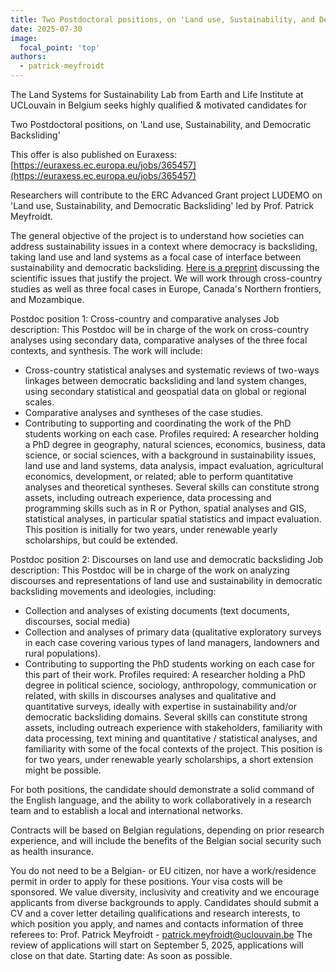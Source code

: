 ```yaml
---
title: Two Postdoctoral positions, on 'Land use, Sustainability, and Democratic Backsliding'
date: 2025-07-30
image:
  focal_point: 'top'
authors: 
  - patrick-meyfroidt
---
```


<!--more-->

The Land Systems for Sustainability Lab from Earth and Life Institute at UCLouvain in Belgium seeks highly qualified & motivated candidates for

Two Postdoctoral positions, on 'Land use, Sustainability, and Democratic Backsliding'
 
This offer is also published on Euraxess: [https://euraxess.ec.europa.eu/jobs/365457](https://euraxess.ec.europa.eu/jobs/365457)

Researchers will contribute to the ERC Advanced Grant project LUDEMO on 'Land use, Sustainability, and Democratic Backsliding' led by Prof. Patrick Meyfroidt.

The general objective of the project is to understand how societies can address sustainability issues in a context where democracy is backsliding, taking land use and land systems as a focal case of interface between sustainability and democratic backsliding. [Here is a preprint](https://doi.org/10.31223/X57J1G) discussing the scientific issues that justify the project. We will work through cross-country studies as well as three focal cases in Europe, Canada's Northern frontiers, and Mozambique.

Postdoc position 1: Cross-country and comparative analyses
Job description: This Postdoc will be in charge of the work on cross-country analyses using secondary data, comparative analyses of the three focal contexts, and synthesis. The work will include:
* Cross-country statistical analyses and systematic reviews of two-ways linkages between democratic backsliding and land system changes, using secondary statistical and geospatial data on global or regional scales. 
* Comparative analyses and syntheses of the case studies.
* Contributing to supporting and coordinating the work of the PhD students working on each case. 
Profiles required: A researcher holding a PhD degree in geography, natural sciences, economics, business, data science, or social sciences, with a background in sustainability issues, land use and land systems, data analysis, impact evaluation, agricultural economics, development, or related; able to perform quantitative analyses and theoretical syntheses. 
Several skills can constitute strong assets, including outreach experience, data processing and programming skills such as in R or Python, spatial analyses and GIS, statistical analyses, in particular spatial statistics and impact evaluation.
This position is initially for two years, under renewable yearly scholarships, but could be extended. 

Postdoc position 2: Discourses on land use and democratic backsliding
Job description: This Postdoc will be in charge of the work on analyzing discourses and representations of land use and sustainability in democratic backsliding movements and ideologies, including:
* Collection and analyses of existing documents (text documents, discourses, social media) 
* Collection and analyses of primary data (qualitative exploratory surveys in each case covering various types of land managers, landowners and rural populations).
* Contributing to supporting the PhD students working on each case for this part of their work. 
Profiles required: A researcher holding a PhD degree in political science, sociology, anthropology, communication or related, with skills in discourses analyses and qualitative and quantitative surveys, ideally with expertise in sustainability and/or democratic backsliding domains. 
Several skills can constitute strong assets, including outreach experience with stakeholders, familiarity with data processing, text mining and quantitative / statistical analyses, and familiarity with some of the focal contexts of the project.
This position is for two years, under renewable yearly scholarships, a short extension might be possible. 

For both positions, the candidate should demonstrate a solid command of the English language, and the ability to work collaboratively in a research team and to establish a local and international networks. 

Contracts will be based on Belgian regulations, depending on prior research experience, and will include the benefits of the Belgian social security such as health insurance.

You do not need to be a Belgian- or EU citizen, nor have a work/residence permit in order to apply for these positions. Your visa costs will be sponsored. We value diversity, inclusivity and creativity and we encourage applicants from diverse backgrounds to apply. 
Candidates should submit a CV and a cover letter detailing qualifications and research interests, to which position you apply, and names and contacts information of three referees to: 
Prof. Patrick Meyfroidt - [patrick.meyfroidt@uclouvain.be](mailto:patrick.meyfroidt@uclouvain.be) 
The review of applications will start on September 5, 2025, applications will close on that date.
Starting date: As soon as possible.